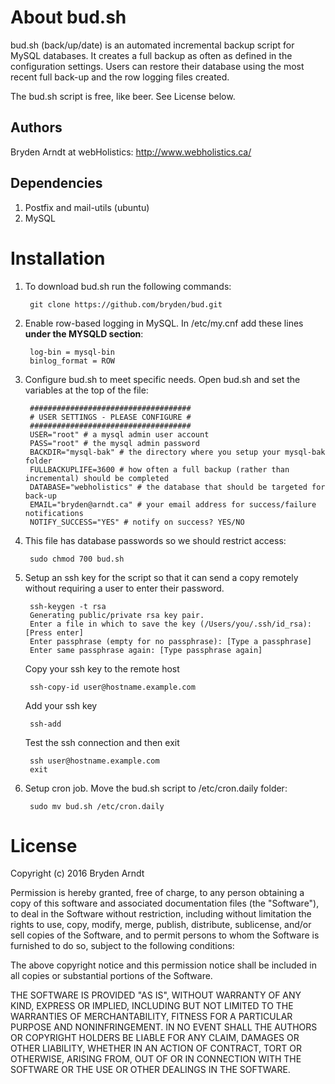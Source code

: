 About bud.sh
==============
bud.sh (back/up/date) is an automated incremental backup script for MySQL databases. It creates a full backup as often as defined in the configuration settings. Users can restore their database using the most recent full back-up and the row logging files created. 

The bud.sh script is free, like beer. See License below.

Authors
--------------
Bryden Arndt at webHolistics: http://www.webholistics.ca/

Dependencies
--------------
1. Postfix and mail-utils (ubuntu)
2. MySQL

Installation
==============

1. To download bud.sh run the following commands:

        git clone https://github.com/bryden/bud.git
        
2. Enable row-based logging in MySQL.
In /etc/my.cnf add these lines **under the MYSQLD section**:

        log-bin = mysql-bin
        binlog_format = ROW

3. Configure bud.sh to meet specific needs. Open bud.sh and set the variables at the top of the file:

        ####################################
        # USER SETTINGS - PLEASE CONFIGURE #
        ####################################
        USER="root" # a mysql admin user account
        PASS="root" # the mysql admin password
        BACKDIR="mysql-bak" # the directory where you setup your mysql-bak folder
        FULLBACKUPLIFE=3600 # how often a full backup (rather than incremental) should be completed
        DATABASE="webholistics" # the database that should be targeted for back-up
        EMAIL="bryden@arndt.ca" # your email address for success/failure notifications
        NOTIFY_SUCCESS="YES" # notify on success? YES/NO

4. This file has database passwords so we should restrict access:

        sudo chmod 700 bud.sh

5. Setup an ssh key for the script so that it can send a copy remotely without requiring a user to enter their password.

        ssh-keygen -t rsa
        Generating public/private rsa key pair.
        Enter a file in which to save the key (/Users/you/.ssh/id_rsa): [Press enter]
        Enter passphrase (empty for no passphrase): [Type a passphrase]
        Enter same passphrase again: [Type passphrase again]

    Copy your ssh key to the remote host 

        ssh-copy-id user@hostname.example.com

    Add your ssh key
    
        ssh-add

    Test the ssh connection and then exit

        ssh user@hostname.example.com
        exit

6. Setup cron job. Move the bud.sh script to /etc/cron.daily folder:

        sudo mv bud.sh /etc/cron.daily

License
=================
Copyright (c) 2016 Bryden Arndt


Permission is hereby granted, free of charge, to any person obtaining a copy of this software and associated documentation files (the "Software"), to deal in the Software without restriction, including without limitation the rights to use, copy, modify, merge, publish, distribute, sublicense, and/or sell copies of the Software, and to permit persons to whom the Software is furnished to do so, subject to the following conditions:

The above copyright notice and this permission notice shall be included in all copies or substantial portions of the Software.

THE SOFTWARE IS PROVIDED "AS IS", WITHOUT WARRANTY OF ANY KIND, EXPRESS OR IMPLIED, INCLUDING BUT NOT LIMITED TO THE WARRANTIES OF MERCHANTABILITY, FITNESS FOR A PARTICULAR PURPOSE AND NONINFRINGEMENT. IN NO EVENT SHALL THE AUTHORS OR COPYRIGHT HOLDERS BE LIABLE FOR ANY CLAIM, DAMAGES OR OTHER LIABILITY, WHETHER IN AN ACTION OF CONTRACT, TORT OR OTHERWISE, ARISING FROM, OUT OF OR IN CONNECTION WITH THE SOFTWARE OR THE USE OR OTHER DEALINGS IN THE SOFTWARE.
